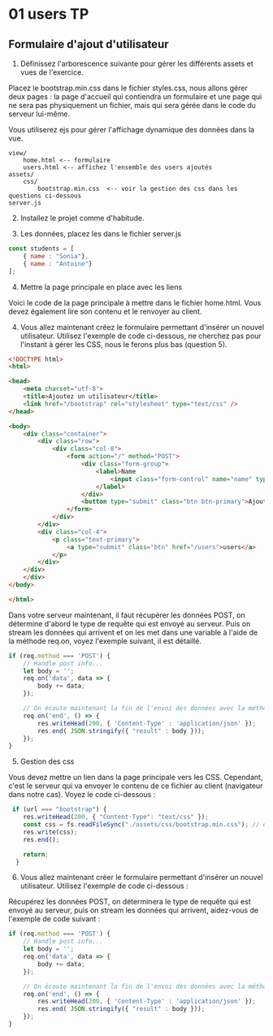 # 01 users TP

## Formulaire d'ajout d'utilisateur

1. Définissez l'arborescence suivante pour gérer les différents assets et vues de l'exercice.

Placez le bootstrap.min.css dans le fichier styles.css, nous allons gérer deux pages : la page d'accueil qui contiendra un formulaire et une page qui ne sera pas physiquement un fichier, mais qui sera gérée dans le code du serveur lui-même.

Vous utiliserez ejs pour gérer l'affichage dynamique des données dans la vue.

```text
view/
    home.html <-- formulaire
    users.html <-- affichez l'ensemble des users ajoutés
assets/
    css/
        bootstrap.min.css  <-- voir la gestion des css dans les questions ci-dessous
server.js
```

2. Installez le projet comme d'habitude.

3. Les données, placez les dans le fichier server.js

```js
const students = [
    { name : "Sonia"},
    { name : "Antoine"}
];
```

4. Mettre la page principale en place avec les liens 

Voici le code de la page principale à mettre dans le fichier home.html. Vous devez également lire son contenu et le renvoyer au client.

4. Vous allez maintenant créez le formulaire permettant d'insérer un nouvel utilisateur. Utilisez l'exemple de code ci-dessous, ne cherchez pas pour l'instant à gérer les CSS, nous le ferons plus bas (question 5).

```html
<!DOCTYPE html>
<html>

<head>
    <meta charset="utf-8">
    <title>Ajoutez un utilisateur</title>
    <link href="/bootstrap" rel="stylesheet" type="text/css" />
</head>

<body>
    <div class="container">
        <div class="row">
            <div class="col-8">
                <form action="/" method="POST">
                    <div class="form-group">
                        <label>Name
                            <input class="form-control" name="name" type="text" />
                        </label>
                    </div>
                    <button type="submit" class="btn btn-primary">Ajouter</button>
                </form>
            </div>
        </div>
        <div class="col-4">
            <p class="text-primary">
                <a type="submit" class="btn" href="/users">users</a>
            </p>
        </div>
    </div>
    </div>
</body>

</html>
```

Dans votre serveur maintenant, il faut récupérer les données POST, on détermine d'abord le type de requête qui est envoyé au serveur. Puis on stream les données qui arrivent et on les met dans une variable à l'aide de la méthode req.on, voyez l'exemple suivant, il est détaillé.

```js
if (req.method === 'POST') {
    // Handle post info...
    let body = '';
    req.on('data', data => {
        body += data;
    });

    // On écoute maintenant la fin de l'envoi des données avec la méthode on et l'attribut end
    req.on('end', () => {
        res.writeHead(200, { 'Content-Type' : 'application/json' });
        res.end( JSON.stringify({ "result" : body }));
    });
}
```

5. Gestion des css 

Vous devez mettre un lien dans la page principale vers les CSS. Cependant, c'est le serveur qui va envoyer le contenu de ce fichier au client (navigateur dans notre cas). Voyez le code ci-dessous :

```js
 if (url === "bootstrap") {
    res.writeHead(200, { "Content-Type": "text/css" });
    const css = fs.readFileSync("./assets/css/bootstrap.min.css"); // on envoit le fichier au client
    res.write(css);
    res.end();

    return;
  }

```

6. Vous allez maintenant créer le formulaire permettant d'insérer un nouvel utilisateur. Utilisez l'exemple de code ci-dessous :

Récupérez les données POST, on déterminera le type de requête qui est envoyé au serveur, puis on stream les données qui arrivent, aidez-vous de l'exemple de code suivant :

```js
if (req.method === 'POST') {
    // Handle post info...
    let body = '';
    req.on('data', data => {
        body += data;
    });

    // On écoute maintenant la fin de l'envoi des données avec la méthode on et l'attribut end
    req.on('end', () => {
        res.writeHead(200, { 'Content-Type' : 'application/json' });
        res.end( JSON.stringify({ "result" : body }));
    });
}
```
